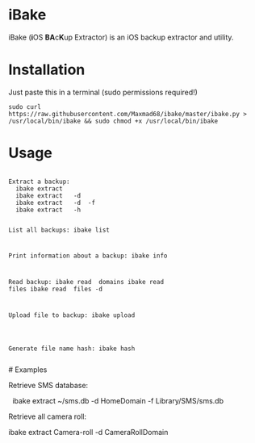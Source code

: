 # iBake
iBake (<b>i</b>OS <b>BA</b>c<b>K</b>up Extractor) is an iOS backup extractor and utility.

# Installation
Just paste this in a terminal (sudo permissions required!)

    sudo curl https://raw.githubusercontent.com/Maxmad68/ibake/master/ibake.py > /usr/local/bin/ibake && sudo chmod +x /usr/local/bin/ibake


# Usage
<code>
Extract a backup:
  ibake extract <Backup-ID> <Extraction-Path>
  ibake extract <Backup-ID> <Extraction-Path> -d <domain>
  ibake extract <Backup-ID> <Extraction-Path> -d <domain> -f <file>
  ibake extract <Backup-ID> <Extraction-Path> -h <hash>

List all backups:
  ibake list

Print information about a backup:
  ibake info <Backup-ID>

Read backup:
  ibake read <Backup-ID> domains
  ibake read <Backup-ID> files
  ibake read <Backup-ID> files -d <domain>

Upload file to backup:
  ibake upload <Backup-ID> <Local-file> <Domain-name> <Backup-path>

Generate file name hash:
  ibake hash <Domain-name> <Relative-path>

</code>
# Examples

Retrieve SMS database:

   ibake extract <Backup-ID> ~/sms.db -d HomeDomain -f Library/SMS/sms.db
   
Retrieve all camera roll:

   ibake extract <Backup-ID> Camera-roll -d CameraRollDomain
